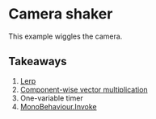 # Camera shaker

This example wiggles the camera.

## Takeaways

1. [Lerp](https://en.wikipedia.org/wiki/Linear_interpolation)
2. [Component-wise vector multiplication](http://docs.unity3d.com/ScriptReference/Vector3.Scale.html)
3. One-variable timer
4. [MonoBehaviour.Invoke](http://docs.unity3d.com/ScriptReference/MonoBehaviour.Invoke.html)
